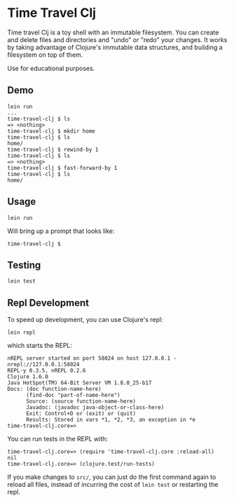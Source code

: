 # Time Travel Clj

Time travel Clj is a toy shell with an immutable filesystem.  You can create and delete files and directories and "undo" or "redo" your changes.  It works by taking advantage of Clojure's immutable data structures, and building a filesystem on top of them.

Use for educational purposes.

## Demo

```
lein run
...
time-travel-clj $ ls
=> <nothing>
time-travel-clj $ mkdir home
time-travel-clj $ ls
home/
time-travel-clj $ rewind-by 1
time-travel-clj $ ls
=> <nothing>
time-travel-clj $ fast-forward-by 1
time-travel-clj $ ls
home/
```

## Usage

```
lein run
```

Will bring up a prompt that looks like:

```
time-travel-clj $
```

## Testing

```
lein test
```

## Repl Development
To speed up development, you can use Clojure's repl:

```
lein repl
```

which starts the REPL: 

```
nREPL server started on port 58024 on host 127.0.0.1 - nrepl://127.0.0.1:58024
REPL-y 0.3.5, nREPL 0.2.6
Clojure 1.6.0
Java HotSpot(TM) 64-Bit Server VM 1.8.0_25-b17
Docs: (doc function-name-here)
      (find-doc "part-of-name-here")
      Source: (source function-name-here)
      Javadoc: (javadoc java-object-or-class-here)
      Exit: Control+D or (exit) or (quit)
      Results: Stored in vars *1, *2, *3, an exception in *e
time-travel-clj.core=>
```

You can run tests in the REPL with: 

```
time-travel-clj.core=> (require 'time-travel-clj.core :reload-all)
nil
time-travel-clj.core=> (clojure.test/run-tests)
```

If you make changes to `src/`, you can just do the first command again to reload all files, instead of incurring the cost of `lein test` or restarting the repl.

